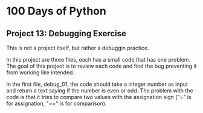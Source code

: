 # 100 Days of Python
## Project 13: Debugging Exercise

This is not a project itself, but rather a debuggin practice.

In this project are three flies, each has a small code that has one problem. The goal of this project is to review each code and find the bug preventing it from working like intended.

In the first file, debug_01, the code should take a integer number as input and return a text saying if the number is even or odd.
The problem with the code is that it tries to compare two values with the assignation sign ("=" is for assignation, "==" is for comparison).

